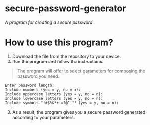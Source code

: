 # secure-password-generator
*A program for creating a secure password*

# How to use this program?
1. Download the file from the repository to your device.
2. Run the program and follow the instructions.

> The program will offer to select parameters for composing the password you need.

```
Enter password length:
Include numbers (yes = y, no = n):
Include uppercase letters (yes = y, no = n):
Include lowercase letters (yes = y, no = n):
Include symbols "!#$%&*+-=?@^_"? (yes = y, no = n):
```

3. As a result, the program gives you a secure password generated according to your parameters.
